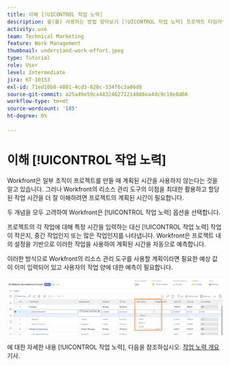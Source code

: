 ```yaml
---
title: 이해 [!UICONTROL 작업 노력]
description: 을(를) 사용하는 방법 알아보기 [!UICONTROL 작업 노력] 프로젝트 타임라인에서 계획된 시간의 빠른 예측을 위해
activity: use
team: Technical Marketing
feature: Work Management
thumbnail: understand-work-effort.jpeg
type: Tutorial
role: User
level: Intermediate
jira: KT-10153
exl-id: 71ed10b8-4801-4cd3-828c-334f6c3a86d8
source-git-commit: a25a49e59ca483246271214886ea4dc9c10e8d66
workflow-type: tm+mt
source-wordcount: '185'
ht-degree: 0%

---
```


# 이해 [!UICONTROL 작업 노력]

Workfront은 일부 조직이 프로젝트를 만들 때 계획된 시간을 사용하지 않는다는 것을 알고 있습니다. 그러나 Workfront의 리소스 관리 도구의 이점을 최대한 활용하고 할당된 작업 시간을 더 잘 이해하려면 프로젝트의 계획된 시간이 필요합니다.

두 개념을 모두 고려하여 Workfront은 [!UICONTROL 작업 노력] 옵션을 선택합니다.

프로젝트의 각 작업에 대해 특정 시간을 입력하는 대신 [!UICONTROL 작업 노력] 작업이 작은지, 중간 작업인지 또는 많은 작업인지를 나타냅니다. Workfront은 프로젝트 내의 설정을 기반으로 이러한 작업을 사용하여 계획된 시간을 자동으로 예측합니다.

이러한 방식으로 Workfront의 리소스 관리 도구를 사용할 계획이라면 필요한 예상 값이 이미 입력되어 있고 사용자의 작업 양에 대한 예측이 필요합니다.

![프로젝트 작업 목록 [!UICONTROL 작업 노력] 열](assets/planner-fund-work-effort.png)

에 대한 자세한 내용 [!UICONTROL 작업 노력], 다음을 참조하십시오. [작업 노력 개요](https://experienceleague.adobe.com/docs/workfront/using/manage-work/tasks/task-information/work-effort.html?lang=en) 기사.
